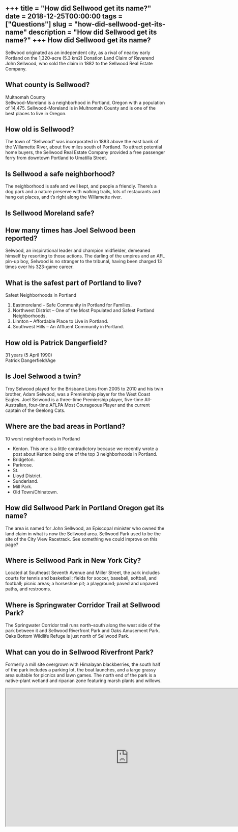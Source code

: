 +++
title = "How did Sellwood get its name?"
date = 2018-12-25T00:00:00
tags = ["Questions"]
slug = "how-did-sellwood-get-its-name"
description = "How did Sellwood get its name?"
+++
How did Sellwood get its name?
------------------------------

Sellwood originated as an independent city, as a rival of nearby early Portland on the 1,320-acre (5.3 km2) Donation Land Claim of Reverend John Sellwood, who sold the claim in 1882 to the Sellwood Real Estate Company.

What county is Sellwood?
------------------------

Multnomah County  
Sellwood-Moreland is a neighborhood in Portland, Oregon with a population of 14,475. Sellwood-Moreland is in Multnomah County and is one of the best places to live in Oregon.

How old is Sellwood?
--------------------

The town of “Sellwood” was incorporated in 1883 above the east bank of the Willamette River, about five miles south of Portland. To attract potential home buyers, the Sellwood Real Estate Company provided a free passenger ferry from downtown Portland to Umatilla Street.

Is Sellwood a safe neighborhood?
--------------------------------

The neighborhood is safe and well kept, and people a friendly. There’s a dog park and a nature preserve with walking trails, lots of restaurants and hang out places, and t’s right along the Willamette river.

Is Sellwood Moreland safe?
--------------------------

How many times has Joel Selwood been reported?
----------------------------------------------

Selwood, an inspirational leader and champion midfielder, demeaned himself by resorting to those actions. The darling of the umpires and an AFL pin-up boy, Selwood is no stranger to the tribunal, having been charged 13 times over his 323-game career.

What is the safest part of Portland to live?
--------------------------------------------

Safest Neighborhoods in Portland

1. Eastmoreland – Safe Community in Portland for Families.
2. Northwest District – One of the Most Populated and Safest Portland Neighborhoods.
3. Linnton – Affordable Place to Live in Portland.
4. Southwest Hills – An Affluent Community in Portland.

How old is Patrick Dangerfield?
-------------------------------

31 years (5 April 1990)  
Patrick Dangerfield/Age

Is Joel Selwood a twin?
-----------------------

Troy Selwood played for the Brisbane Lions from 2005 to 2010 and his twin brother, Adam Selwood, was a Premiership player for the West Coast Eagles. Joel Selwood is a three-time Premiership player, five-time All-Australian, four-time AFLPA Most Courageous Player and the current captain of the Geelong Cats.

Where are the bad areas in Portland?
------------------------------------

10 worst neighborhoods in Portland

- Kenton. This one is a little contradictory because we recently wrote a post about Kenton being one of the top 3 neighborhoods in Portland.
- Bridgeton.
- Parkrose.
- St.
- Lloyd District.
- Sunderland.
- Mill Park.
- Old Town/Chinatown.

How did Sellwood Park in Portland Oregon get its name?
------------------------------------------------------

The area is named for John Sellwood, an Episcopal minister who owned the land claim in what is now the Sellwood area. Sellwood Park used to be the site of the City View Racetrack. See something we could improve on this page?

Where is Sellwood Park in New York City?
----------------------------------------

Located at Southeast Seventh Avenue and Miller Street, the park includes courts for tennis and basketball; fields for soccer, baseball, softball, and football; picnic areas; a horseshoe pit; a playground; paved and unpaved paths, and restrooms.

Where is Springwater Corridor Trail at Sellwood Park?
-----------------------------------------------------

The Springwater Corridor trail runs north–south along the west side of the park between it and Sellwood Riverfront Park and Oaks Amusement Park. Oaks Bottom Wildlife Refuge is just north of Sellwood Park.

What can you do in Sellwood Riverfront Park?
--------------------------------------------

Formerly a mill site overgrown with Himalayan blackberries, the south half of the park includes a parking lot, the boat launches, and a large grassy area suitable for picnics and lawn games. The north end of the park is a native-plant wetland and riparian zone featuring marsh plants and willows.

<iframe allow="accelerometer; autoplay; clipboard-write; encrypted-media; gyroscope; picture-in-picture" allowfullscreen="" class="__youtube_prefs__  epyt-is-override  no-lazyload" data-no-lazy="1" data-origheight="433" data-origwidth="770" data-skipgform_ajax_framebjll="" height="433" id="_ytid_30510" loading="lazy" src="https://www.youtube.com/embed/lLxUbeyl45g?enablejsapi=1&autoplay=0&cc_load_policy=0&cc_lang_pref=&iv_load_policy=1&loop=0&modestbranding=0&rel=1&fs=1&playsinline=0&autohide=2&theme=dark&color=red&controls=1&" title="YouTube player" width="770"></iframe>